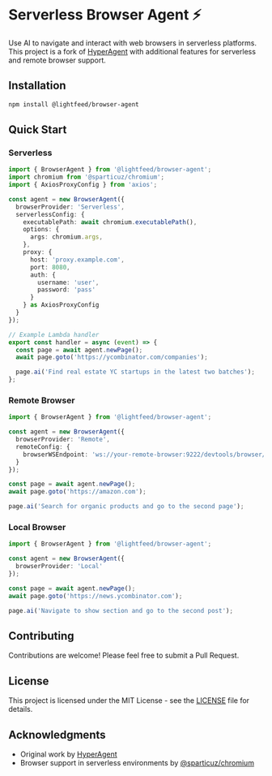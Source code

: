 # Serverless Browser Agent ⚡️

Use AI to navigate and interact with web browsers in serverless platforms. This project is a fork of [HyperAgent](https://github.com/hyperbrowserai/HyperAgent) with additional features for serverless and remote browser support.

## Installation

```bash
npm install @lightfeed/browser-agent
```

## Quick Start

### Serverless

```typescript
import { BrowserAgent } from '@lightfeed/browser-agent';
import chromium from '@sparticuz/chromium';
import { AxiosProxyConfig } from 'axios';

const agent = new BrowserAgent({
  browserProvider: 'Serverless',
  serverlessConfig: {
    executablePath: await chromium.executablePath(),
    options: {
      args: chromium.args,
    },
    proxy: {
      host: 'proxy.example.com',
      port: 8080,
      auth: {
        username: 'user',
        password: 'pass'
      }
    } as AxiosProxyConfig
  }
});

// Example Lambda handler
export const handler = async (event) => {
  const page = await agent.newPage();
  await page.goto('https://ycombinator.com/companies');

  page.ai('Find real estate YC startups in the latest two batches');
};
```

### Remote Browser

```typescript
import { BrowserAgent } from '@lightfeed/browser-agent';

const agent = new BrowserAgent({
  browserProvider: 'Remote',
  remoteConfig: {
    browserWSEndpoint: 'ws://your-remote-browser:9222/devtools/browser/ws'
  }
});

const page = await agent.newPage();
await page.goto('https://amazon.com');

page.ai('Search for organic products and go to the second page');
```

### Local Browser

```typescript
import { BrowserAgent } from '@lightfeed/browser-agent';

const agent = new BrowserAgent({
  browserProvider: 'Local'
});

const page = await agent.newPage();
await page.goto('https://news.ycombinator.com');

page.ai('Navigate to show section and go to the second post');
```

## Contributing

Contributions are welcome! Please feel free to submit a Pull Request.

## License

This project is licensed under the MIT License - see the [LICENSE](LICENSE) file for details.

## Acknowledgments

- Original work by [HyperAgent](https://github.com/hyperbrowserai/HyperAgent)
- Browser support in serverless environments by [@sparticuz/chromium](https://github.com/Sparticuz/chromium)
